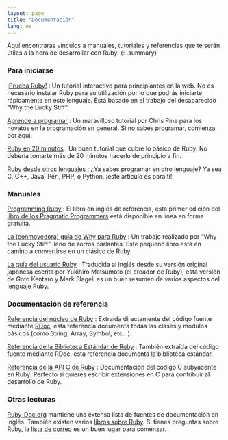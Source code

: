 ```yaml
---
layout: page
title: "Documentación"
lang: es
---
```


Aquí encontrarás vínculos a manuales, tutoriales y referencias que te
serán útiles a la hora de desarrollar con Ruby.
{: .summary}

### Para iniciarse

[¡Prueba Ruby!][1]
: Un tutorial interactivo para principiantes en la web. No es necesario
  instalar Ruby para su utilización por lo que podrás iniciarte
  rápidamente en este lenguaje. Está basado en el trabajo del
  desaparecido “Why the Lucky Stiff”.

[Aprende a programar][2]
: Un maravilloso tutorial por Chris Pine para los novatos en la
  programación en general. Si no sabes programar, comienza por aquí.

[Ruby en 20 minutos](/es/documentation/quickstart/)
: Un buen tutorial que cubre lo básico de Ruby. No debería tomarte más
  de 20 minutos hacerlo de principio a fin.

[Ruby desde otros lenguajes](/es/documentation/ruby-from-other-languages/)
: ¿Ya sabes programar en otro lenguaje? Ya sea C, C++, Java, Perl, PHP,
  o Python, ¡este artículo es para tí!

### Manuales

[Programming Ruby][3]
: El libro en inglés de referencia, esta primer edición del
  [libro de los Pragmatic Programmers][4] está disponible en línea
  en forma gratuita.

[La (conmovedora) guía de Why para Ruby][5]
: Un trabajo realizado por “Why the Lucky Stiff” lleno de zorros
  parlantes. Este pequeño libro está en camino a convertirse en un
  clásico de Ruby.

[La guía del usuario Ruby][6]
: Traducida al inglés desde su versión original japonesa escrita por
  Yukihiro Matsumoto (el creador de Ruby), esta versión de Goto Kentaro
  y Mark Slagell es un buen resumen de varios aspectos del lenguaje
  Ruby.

### Documentación de referencia

[Referencia del núcleo de Ruby][7]
: Extraída directamente del código fuente mediante [RDoc][8], esta
  referencia documenta todas las clases y módulos básicos (como String,
  Array, Symbol, etc…).

[Referencia de la Biblioteca Estándar de Ruby][9]
: También extraída del código fuente mediante RDoc, esta referencia
  documenta la biblioteca estándar.

[Referencia de la API C de Ruby][10]
: Documentación del código C subyacente en Ruby. Perfecto si quieres
  escribir extensiones en C para contribuir al desarrollo de Ruby.

### Otras lecturas

[Ruby-Doc.org][11] mantiene una extensa lista de fuentes de
documentación en inglés. También existen varios [libros sobre Ruby][12].
Si tienes preguntas sobre Ruby, la [lista de
correo](/es/community/mailing-lists/) es un buen lugar para comenzar.



[1]: http://tryruby.org/
[2]: http://pine.fm/LearnToProgram/
[3]: http://www.ruby-doc.org/docs/ProgrammingRuby/
[4]: http://pragmaticprogrammer.com/titles/ruby/index.html
[5]: http://mislav.uniqpath.com/poignant-guide/
[6]: http://www.rubyist.net/~slagell/ruby/
[7]: http://www.ruby-doc.org/core
[8]: http://rdoc.sourceforge.net
[9]: http://www.ruby-doc.org/stdlib
[10]: http://www.ruby-doc.org/doxygen/current/
[11]: http://ruby-doc.org
[12]: http://www.ruby-doc.org/bookstore
